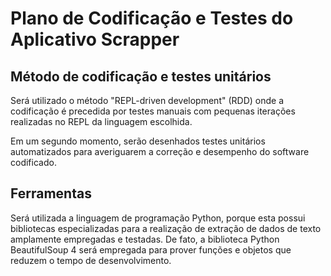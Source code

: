# Plano de Codificação e Testes do Aplicativo Scrapper

## Método de codificação e testes unitários

Será utilizado o método "REPL-driven development" (RDD) onde a codificação é precedida por testes manuais com pequenas iterações realizadas no REPL da linguagem escolhida.

Em um segundo momento, serão desenhados testes unitários automatizados para averiguarem a correção e desempenho do software codificado.

## Ferramentas

Será utilizada a linguagem de programação Python, porque esta possui bibliotecas especializadas para a realização de extração de dados de texto amplamente empregadas e testadas.  De fato, a biblioteca Python BeautifulSoup 4 será empregada para prover funções e objetos que reduzem o tempo de desenvolvimento.

 


